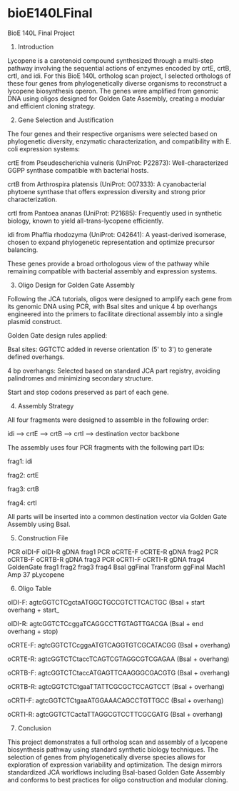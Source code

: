 # bioE140LFinal
BioE 140L Final Project
1. Introduction

Lycopene is a carotenoid compound synthesized through a multi-step pathway involving the sequential actions of enzymes encoded by crtE, crtB, crtI, and idi. For this BioE 140L ortholog scan project, I selected orthologs of these four genes from phylogenetically diverse organisms to reconstruct a lycopene biosynthesis operon. The genes were amplified from genomic DNA using oligos designed for Golden Gate Assembly, creating a modular and efficient cloning strategy.

2. Gene Selection and Justification

The four genes and their respective organisms were selected based on phylogenetic diversity, enzymatic characterization, and compatibility with E. coli expression systems:

  crtE from Pseudescherichia vulneris (UniProt: P22873): Well-characterized GGPP synthase compatible with bacterial hosts.

  crtB from Arthrospira platensis (UniProt: O07333): A cyanobacterial phytoene synthase that offers expression diversity and strong prior     characterization.

  crtI from Pantoea ananas (UniProt: P21685): Frequently used in synthetic biology, known to yield all-trans-lycopene efficiently.

  idi from Phaffia rhodozyma (UniProt: O42641): A yeast-derived isomerase, chosen to expand phylogenetic representation and optimize          precursor balancing.

These genes provide a broad orthologous view of the pathway while remaining compatible with bacterial assembly and expression systems.

3. Oligo Design for Golden Gate Assembly

Following the JCA tutorials, oligos were designed to amplify each gene from its genomic DNA using PCR, with BsaI sites and unique 4 bp overhangs engineered into the primers to facilitate directional assembly into a single plasmid construct.

Golden Gate design rules applied:

BsaI sites: GGTCTC added in reverse orientation (5' to 3') to generate defined overhangs.

4 bp overhangs: Selected based on standard JCA part registry, avoiding palindromes and minimizing secondary structure.

Start and stop codons preserved as part of each gene.

4. Assembly Strategy

All four fragments were designed to assemble in the following order:

idi  -->  crtE  -->  crtB  -->  crtI  --> destination vector backbone

The assembly uses four PCR fragments with the following part IDs:

  frag1: idi

  frag2: crtE

  frag3: crtB

  frag4: crtI

All parts will be inserted into a common destination vector via Golden Gate Assembly using BsaI.

5. Construction File

PCR oIDI-F oIDI-R gDNA frag1
PCR oCRTE-F oCRTE-R gDNA frag2
PCR oCRTB-F oCRTB-R gDNA frag3
PCR oCRTI-F oCRTI-R gDNA frag4
GoldenGate frag1 frag2 frag3 frag4 BsaI ggFinal
Transform ggFinal Mach1 Amp 37 pLycopene

6. Oligo Table


oIDI-F: agtcGGTCTCgctaATGGCTGCCGTCTTCACTGC (BsaI + start overhang + start_

oIDI-R: agtcGGTCTCcggaTCAGGCCTTGTAGTTGACGA (BsaI + end overhang + stop)

oCRTE-F: agtcGGTCTCcggaATGTCAGGTGTCGCATACGG (BsaI + overhang)

oCRTE-R: agtcGGTCTCtaccTCAGTCGTAGGCGTCGAGAA (BsaI + overhang)

oCRTB-F: agtcGGTCTCtaccATGAGTTCAAGGGCGACGTG (BsaI + overhang)

oCRTB-R: agtcGGTCTCtgaaTTATTCGCGCTCCAGTCCT (BsaI + overhang)

oCRTI-F: agtcGGTCTCtgaaATGGAAACAGCCTGTTGCC (BsaI + overhang)

oCRTI-R: agtcGGTCTCactaTTAGGCGTCCTTCGCGATG (BsaI + overhang)

7. Conclusion

This project demonstrates a full ortholog scan and assembly of a lycopene biosynthesis pathway using standard synthetic biology techniques. The selection of genes from phylogenetically diverse species allows for exploration of expression variability and optimization. The design mirrors standardized JCA workflows including BsaI-based Golden Gate Assembly and conforms to best practices for oligo construction and modular cloning.

